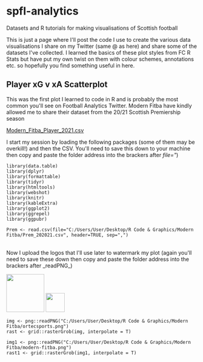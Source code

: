 # spfl-analytics
Datasets and R tutorials for making visualisations of Scottish football


This is just a page where I'll post the code I use to create the various data visualisations I share on my Twitter (same @ as here) and share some of the datasets I've collected. I learned the basics of these plot styles from FC R Stats but have put my own twist on them with colour schemes, annotations etc. so hopefully you find something useful in here.



## Player xG v xA Scatterplot

This was the first plot I learned to code in R and is probably the most common you'll see on Football Analytics Twitter. Modern Fitba have kindly allowed me to share their dataset from the 20/21 Scottish Premiership season

[Modern_Fitba_Player_2021.csv](https://github.com/cunningcolin/spfl-analytics/files/7009842/Modern_Fitba_Player_2021.csv)


I start my session by loading the following packages (some of them may be overkill!) and then the CSV. You'll need to save this down to your machine then copy and paste the folder address into the brackers after _file="_)


```
library(data.table)
library(dplyr)
library(formattable)
library(tidyr) 
library(htmltools)
library(webshot)
library(knitr)
library(kableExtra) 
library(ggplot2)
library(ggrepel)
library(ggpubr)

Prem <- read.csv(file="C:/Users/User/Desktop/R Code & Graphics/Modern Fitba/Prem_202021.csv", header=TRUE, sep=",")
```

<br />
Now I upload the logos that I'll use later to watermark my plot (again you'll need to save these down then copy and paste the folder address into the brackers after _readPNG_)



<img src="https://user-images.githubusercontent.com/87502071/129967459-0e827676-190d-47b5-973e-5464af84685d.png" height="100">      <img src="https://user-images.githubusercontent.com/87502071/129967192-066ebb98-aa2c-4d05-b1cc-818a60fc684b.png" height="50">



```
img <- png::readPNG("C:/Users/User/Desktop/R Code & Graphics/Modern Fitba/ortecsports.png")
rast <- grid::rasterGrob(img, interpolate = T)

img1 <- png::readPNG("C:/Users/User/Desktop/R Code & Graphics/Modern Fitba/modern-fitba.png")
rast1 <- grid::rasterGrob(img1, interpolate = T)
```







